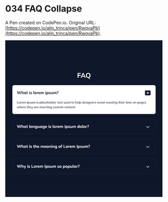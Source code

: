 # 034 FAQ Collapse

A Pen created on CodePen.io. Original URL: [https://codepen.io/alin_trinca/pen/RwqvaPb](https://codepen.io/alin_trinca/pen/RwqvaPb).

![FAQ Collapse Screenshot](faq-collapse.png)
